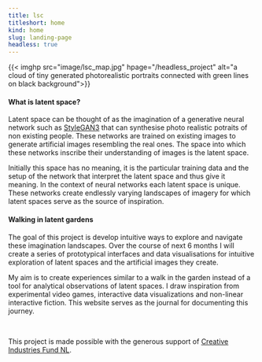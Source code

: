```yaml
---
title: lsc
titleshort: home
kind: home
slug: landing-page
headless: true
---
```

{{< imghp src="image/lsc_map.jpg" hpage="/headless_project" alt="a cloud of tiny generated photorealistic portraits connected with green lines on black background">}}

#### What is latent space?

Latent space can be thought of as the imagination of a generative neural network such as [StyleGAN3](https://www.youtube.com/watch?v=0zaGYLPj4Kk) that can synthesise photo realistic potraits of non existing people. These networks are trained on existing images to generate artificial images resembling the real ones. The space into which these networks inscribe their understanding of images is the latent space.

Initially this space has no meaning, it is the particular training data and the setup of the network that interpret the latent space and thus give it meaning. In the context of neural networks each latent space is unique. These networks create endlessly varying landscapes of imagery for which latent spaces serve as the source of inspiration.

#### Walking in latent gardens

The goal of this project is develop intuitive ways to explore and navigate these imagination landscapes. Over the course of next 6 months I will create a series of prototypical interfaces and data visualisations for intuitive exploration of latent spaces and the artificial images they create. 

My aim is to create experiences similar to a walk in the garden instead of a tool for analytical observations of latent spaces. I draw inspiration from experimental video games, interactive data visualizations and non-linear interactive fiction. This website serves as the journal for documenting this journey.


<br>

This project is made possible with the generous support of [Creative Industries Fund NL](https://stimuleringsfonds.nl/en/).
 
